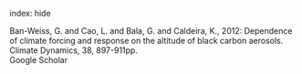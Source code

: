 index: hide

<div class="Citation">

  <div class="Citation-body">
    <div class="Citation-text">Ban-Weiss, G. and Cao, L. and Bala, G. and Caldeira, K., 2012: Dependence of climate forcing and response on the altitude of black carbon aerosols. <span class="Article-journal">Climate Dynamics, </span><span class="Article-volume">38, </span>897-911pp.</div>
    <div class="Citation-links">
      <div class="CitationLink" data-href="https://scholar.google.com/scholar?q=Dependence+of+climate+forcing+and+response+on+the+altitude+of+black+carbon+aerosols">
        <div class="CitationLink-icon CitationLink-Scholar"></div>
        <div class="CitationLink-text">Google Scholar</div>
      </div>
    </div>
  </div>
</div>


<div class="Citation-copy">

</div>